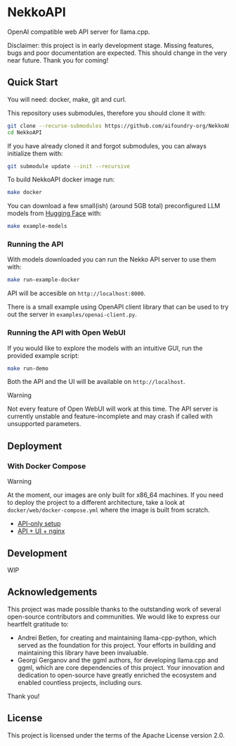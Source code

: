 # NekkoAPI

OpenAI compatible web API server for llama.cpp.

Disclaimer: this project is in early development stage.
Missing features, bugs and poor documentation are expected.
This should change in the very near future.
Thank you for coming!


## Quick Start

You will need: docker, make, git and curl.

This repository uses submodules, therefore
you should clone it with:
```sh
git clone --recurse-submodules https://github.com/aifoundry-org/NekkoAPI.git
cd NekkoAPI
```

If you have already cloned it and forgot submodules,
you can always initialize them with:
```sh
git submodule update --init --recursive
```

To build NekkoAPI docker image run:

```sh
make docker
```

You can download a few small(ish) (around 5GB total) preconfigured
LLM models from [Hugging Face](https://huggingface.co/) with:

```sh
make example-models
```

### Running the API

With models downloaded you can run the Nekko API server to use them
with:

```sh
make run-example-docker
```

API will be accesible on `http://localhost:8000`.

There is a small example using OpenAPI client library that can
be used to try out the server in `examples/openai-client.py`.

### Running the API with Open WebUI

If you would like to explore the models with an intuitive GUI, run the provided
example script:

```sh
make run-demo
```

Both the API and the UI will be available on `http://localhost`.

> [!WARNING]
> Not every feature of Open WebUI will work at this time. The API server is
> currently unstable and feature-incomplete and may crash if called with
> unsupported parameters.

## Deployment

### With Docker Compose

> [!WARNING]
> At the moment, our images are only built for x86_64 machines. If you need to
> deploy the project to a different architecture, take a look at
> `docker/web/docker-compose.yml` where the image is built from scratch.

* [API-only setup](/examples/docker-compose/api)
* [API + UI + nginx](/examples/docker-compose/ui)


## Development

WIP


## Acknowledgements

This project was made possible thanks to the outstanding work of several
open-source contributors and communities. We would like to express our heartfelt
gratitude to:
- Andrei Betlen, for creating and maintaining llama-cpp-python, which served
  as the foundation for this project. Your efforts in building and maintaining
  this library have been invaluable.
- Georgi Gerganov and the ggml authors, for developing llama.cpp and ggml,
  which are core dependencies of this project. Your innovation and dedication
  to open-source have greatly enriched the ecosystem and enabled
  countless projects, including ours.

Thank you!


## License

This project is licensed under the terms of the Apache License version 2.0.
